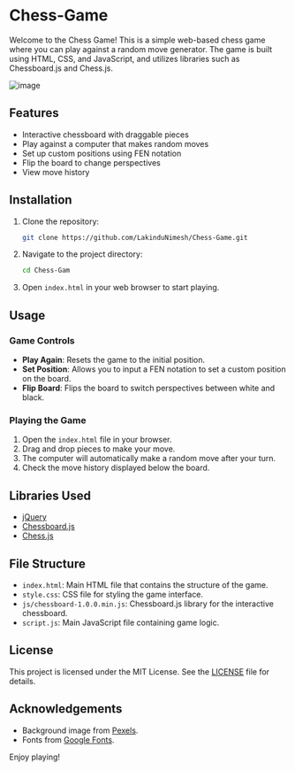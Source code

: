 # Chess-Game

Welcome to the Chess Game! This is a simple web-based chess game where you can play against a random move generator. The game is built using HTML, CSS, and JavaScript, and utilizes libraries such as Chessboard.js and Chess.js.

![image](https://github.com/LakinduNimesh/Chess-Game/assets/149768006/32100c34-c25e-458a-8521-5a556e2308a2)


## Features

- Interactive chessboard with draggable pieces
- Play against a computer that makes random moves
- Set up custom positions using FEN notation
- Flip the board to change perspectives
- View move history

## Installation

1. Clone the repository:

    ```bash
    git clone https://github.com/LakinduNimesh/Chess-Game.git
    ```

2. Navigate to the project directory:

    ```bash
    cd Chess-Gam
    ```

3. Open `index.html` in your web browser to start playing.

## Usage

### Game Controls

- **Play Again**: Resets the game to the initial position.
- **Set Position**: Allows you to input a FEN notation to set a custom position on the board.
- **Flip Board**: Flips the board to switch perspectives between white and black.

### Playing the Game

1. Open the `index.html` file in your browser.
2. Drag and drop pieces to make your move.
3. The computer will automatically make a random move after your turn.
4. Check the move history displayed below the board.

## Libraries Used

- [jQuery](https://jquery.com/)
- [Chessboard.js](https://github.com/oakmac/chessboardjs)
- [Chess.js](https://github.com/jhlywa/chess.js)

## File Structure

- `index.html`: Main HTML file that contains the structure of the game.
- `style.css`: CSS file for styling the game interface.
- `js/chessboard-1.0.0.min.js`: Chessboard.js library for the interactive chessboard.
- `script.js`: Main JavaScript file containing game logic.

## License

This project is licensed under the MIT License. See the [LICENSE](LICENSE) file for details.

## Acknowledgements

- Background image from [Pexels](https://www.pexels.com/photo/white-and-black-floral-ceramic-teapot-6114992/).
- Fonts from [Google Fonts](https://fonts.google.com/).

Enjoy playing!
